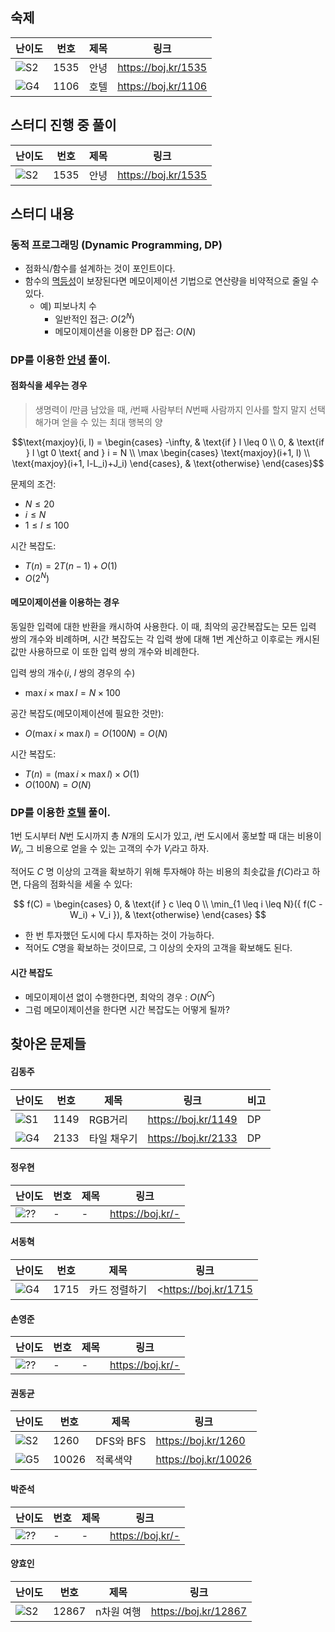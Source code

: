## 숙제

| 난이도 | 번호 | 제목 | 링크                  |
| ------ | ---- | ---- | --------------------- |
| ![S2]  | 1535 | 안녕 | <https://boj.kr/1535> |
| ![G4]  | 1106 | 호텔 | <https://boj.kr/1106> |

## 스터디 진행 중 풀이

| 난이도 | 번호 | 제목 | 링크                  |
| ------ | ---- | ---- | --------------------- |
| ![S2]  | 1535 | 안녕 | <https://boj.kr/1535> |

## 스터디 내용

### 동적 프로그래밍 (Dynamic Programming, DP)

-   점화식/함수를 설계하는 것이 포인트이다.
-   함수의 [멱등성](https://ko.wikipedia.org/wiki/멱등법칙)이 보장된다면 메모이제이션 기법으로 연산량을 비약적으로 줄일 수 있다.
    -   예) 피보나치 수
        -   일반적인 접근: $O(2^N)$
        -   메모이제이션을 이용한 DP 접근: $O(N)$

### DP를 이용한 [안녕](https://boj.kr/1535) 풀이.

#### 점화식을 세우는 경우

> 생명력이 $l$만큼 남았을 때, $i$번째 사람부터 $N$번째 사람까지 인사를 할지 말지 선택해가며 얻을 수 있는 최대 행복의 양

```math
\text{maxjoy}(i, l) = \begin{cases}
    -\infty, & \text{if } l \leq 0 \\
    0, & \text{if } l \gt 0 \text{ and } i = N \\
    \max \begin{cases}
        \text{maxjoy}(i+1, l) \\
        \text{maxjoy}(i+1, l-L_i)+J_i)
    \end{cases}, & \text{otherwise}
\end{cases}
```

문제의 조건:

-   $N \leq 20$
-   $i \leq N$
-   $1 \leq l \leq 100$

시간 복잡도:

-   $T(n) = 2T(n-1) + O(1)$
-   $O(2^N)$

#### 메모이제이션을 이용하는 경우

동일한 입력에 대한 반환을 캐시하여 사용한다.
이 때, 최악의 공간복잡도는 모든 입력 쌍의 개수와 비례하며,
시간 복잡도는 각 입력 쌍에 대해 1번 계산하고 이후로는 캐시된 값만 사용하므로 이 또한 입력 쌍의 개수와 비례한다.

입력 쌍의 개수($i$, $l$ 쌍의 경우의 수)

-   $\max i \times \max l = N \times 100$

공간 복잡도(메모이제이션에 필요한 것만):

-   $O(\max i \times \max l) = O(100N) = O(N)$

시간 복잡도:

-   $T(n) = (\max i \times \max l) \times O(1)$
-   $O(100N) = O(N)$

### DP를 이용한 [호텔](https://boj.kr/1106) 풀이.

$1$번 도시부터 $N$번 도시까지 총 $N$개의 도시가 있고,
$i$번 도시에서 홍보할 때 대는 비용이 $W_i$, 그 비용으로 얻을 수 있는 고객의 수가 $V_i$라고 하자.

적어도 $C$ 명 이상의 고객을 확보하기 위해 투자해야 하는 비용의 최솟값을 $f(C)$라고 하면, 다음의 점화식을 세울 수 있다:

$$
f(C) = \begin{cases}
    0, & \text{if } c \leq 0 \\
    \min_{1 \leq i \leq N}({ f(C - W_i) + V_i }), & \text{otherwise}
\end{cases}
$$

* 한 번 투자했던 도시에 다시 투자하는 것이 가능하다.
* 적어도 $C$명을 확보하는 것이므로, 그 이상의 숫자의 고객을 확보해도 된다.

#### 시간 복잡도

* 메모이제이션 없이 수행한다면, 최악의 경우 : $O(N^C)$
* 그럼 메모이제이션을 한다면 시간 복잡도는 어떻게 될까?

## 찾아온 문제들

#### 김동주

| 난이도 | 번호 | 제목        | 링크                  | 비고 |
| ------ | ---- | ----------- | --------------------- | ---- |
| ![S1]  | 1149 | RGB거리     | <https://boj.kr/1149> | DP   |
| ![G4]  | 2133 | 타일 채우기 | <https://boj.kr/2133> | DP   |

#### 정우현

| 난이도 | 번호 | 제목 | 링크               |
| ------ | ---- | ---- | ------------------ |
| ![??]  | -    | -    | <https://boj.kr/-> |

#### 서동혁

| 난이도 | 번호 | 제목 | 링크               |
| ------ | ---- | ---- | ------------------ |
| ![G4]  | 1715   | 카드 정렬하기   | <https://boj.kr/1715 |

#### 손영준

| 난이도 | 번호 | 제목 | 링크               |
| ------ | ---- | ---- | ------------------ |
| ![??]  | -    | -    | <https://boj.kr/-> |

#### 권동균

| 난이도 | 번호 | 제목 | 링크               |
| ------ | ---- | ---- | ------------------ |
| ![S2]  | 1260 | DFS와 BFS | <https://boj.kr/1260> |
| ![G5]  | 10026 | 적록색약 | <https://boj.kr/10026> |

#### 박준석

| 난이도 | 번호 | 제목 | 링크               |
| ------ | ---- | ---- | ------------------ |
| ![??]  | -    | -    | <https://boj.kr/-> |

#### 양효인

| 난이도 | 번호 | 제목 | 링크               |
| ------ | ---- | ---- | ------------------ |
| ![S2]  | 12867 | n차원 여행 | <https://boj.kr/12867> |

<!-- solved.ac 문제 난이도 별 태그 이미지 -->

[P1]: https://d2gd6pc034wcta.cloudfront.net/tier/20.svg
[P2]: https://d2gd6pc034wcta.cloudfront.net/tier/19.svg
[P3]: https://d2gd6pc034wcta.cloudfront.net/tier/18.svg
[P4]: https://d2gd6pc034wcta.cloudfront.net/tier/17.svg
[P5]: https://d2gd6pc034wcta.cloudfront.net/tier/16.svg
[G1]: https://d2gd6pc034wcta.cloudfront.net/tier/15.svg
[G2]: https://d2gd6pc034wcta.cloudfront.net/tier/14.svg
[G3]: https://d2gd6pc034wcta.cloudfront.net/tier/13.svg
[G4]: https://d2gd6pc034wcta.cloudfront.net/tier/12.svg
[G5]: https://d2gd6pc034wcta.cloudfront.net/tier/11.svg
[S1]: https://d2gd6pc034wcta.cloudfront.net/tier/10.svg
[S2]: https://d2gd6pc034wcta.cloudfront.net/tier/9.svg
[S3]: https://d2gd6pc034wcta.cloudfront.net/tier/8.svg
[S4]: https://d2gd6pc034wcta.cloudfront.net/tier/7.svg
[S5]: https://d2gd6pc034wcta.cloudfront.net/tier/6.svg
[??]: https://d2gd6pc034wcta.cloudfront.net/tier/0.svg
